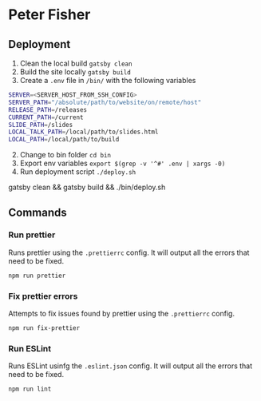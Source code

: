# Peter Fisher

## Deployment
1. Clean the local build `gatsby clean`
2. Build the site locally `gatsby build`
3. Create a `.env` file in `/bin/` with the following variables
```bash
SERVER=<SERVER_HOST_FROM_SSH_CONFIG>
SERVER_PATH="/absolute/path/to/website/on/remote/host"
RELEASE_PATH=/releases
CURRENT_PATH=/current
SLIDE_PATH=/slides
LOCAL_TALK_PATH=/local/path/to/slides.html
LOCAL_PATH=/local/path/to/build
```

2. Change to bin folder `cd bin`
3. Export env variables `export $(grep -v '^#' .env | xargs -0)`
4. Run deployment script `./deploy.sh`

gatsby clean && gatsby build && ./bin/deploy.sh

## Commands

### Run prettier

Runs prettier using the `.prettierrc` config.  It will output all the errors that need to be fixed.

```bash
npm run prettier
```

### Fix prettier errors

Attempts to fix issues found by prettier using the `.prettierrc` config.

```bash
npm run fix-prettier
```

### Run ESLint

Runs ESLint usinfg the `.eslint.json` config. It will output all the errors that need to be fixed.

```bash
npm run lint
```